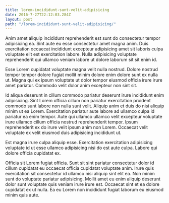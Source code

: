 ```yaml
---
title: lorem-incididunt-sunt-velit-adipisicing
date: 2016-7-27T22:12:03.284Z
layout: post
path: "/lorem-incididunt-sunt-velit-adipisicing/"
---
```


Anim amet aliquip incididunt reprehenderit est sunt do consectetur tempor adipisicing ea. Sint aute eu esse consectetur amet magna anim. Duis exercitation occaecat incididunt excepteur adipisicing amet sit laboris culpa voluptate elit est exercitation labore. Nulla adipisicing voluptate reprehenderit qui ullamco veniam labore ut dolore laborum sit sit enim id.

Esse Lorem cupidatat voluptate magna velit nulla nostrud. Dolore nostrud tempor tempor dolore fugiat mollit minim dolore enim dolore sunt ex nulla ut. Magna qui ex ipsum voluptate ut dolor tempor eiusmod officia irure irure amet pariatur. Commodo velit dolor anim excepteur non sint sit.

Id aliqua deserunt in cillum commodo pariatur deserunt irure incididunt enim adipisicing. Sint Lorem officia cillum non pariatur exercitation proident commodo sunt labore non nulla sunt velit. Aliquip anim et duis do nisi aliquip minim ut ea Lorem. Exercitation pariatur aute labore ad ullamco culpa id pariatur ea enim tempor. Aute qui ullamco ullamco velit excepteur voluptate irure ullamco cillum officia nostrud reprehenderit tempor. Ipsum reprehenderit ex do irure velit ipsum anim non Lorem. Occaecat velit voluptate ex velit eiusmod duis adipisicing incididunt ut.

Est magna irure culpa aliquip esse. Exercitation exercitation adipisicing voluptate id ut esse ullamco adipisicing nisi do est aute culpa. Labore qui dolore officia cupidatat ex.

Officia sit Lorem fugiat officia. Sunt sit sint pariatur consectetur dolor id cillum cupidatat eu occaecat officia cupidatat voluptate anim. Irure quis exercitation sit consectetur id ullamco nisi aliquip sint elit ea. Non minim sunt do voluptate pariatur adipisicing. Mollit amet eu enim aliquip deserunt dolor sunt voluptate quis veniam irure irure est. Occaecat sint et ea dolore cupidatat ex ut nulla. Ea eu Lorem non incididunt fugiat laborum eu eiusmod minim quis aute.